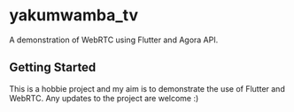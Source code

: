 # yakumwamba_tv

A demonstration of WebRTC using Flutter and Agora API.

## Getting Started

This is a hobbie project and my aim is to demonstrate the use of Flutter and WebRTC.
Any updates to the project are welcome :) 

